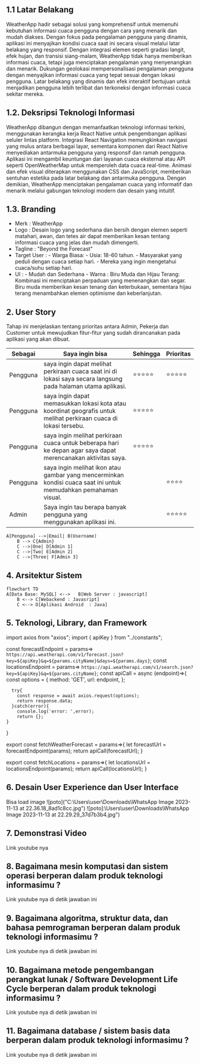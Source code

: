 ## 1.1 Latar Belakang

WeatherApp hadir sebagai solusi yang komprehensif untuk memenuhi kebutuhan informasi cuaca pengguna dengan cara yang menarik dan mudah diakses. Dengan fokus pada pengalaman pengguna yang dinamis, aplikasi ini menyajikan kondisi cuaca saat ini secara visual melalui latar belakang yang responsif. Dengan integrasi elemen seperti gradasi langit, efek hujan, dan transisi siang-malam, WeatherApp tidak hanya memberikan informasi cuaca, tetapi juga menciptakan pengalaman yang menyenangkan dan menarik. Dukungan geolokasi mempersonalisasi pengalaman pengguna dengan menyajikan informasi cuaca yang tepat sesuai dengan lokasi pengguna. Latar belakang yang dinamis dan efek interaktif bertujuan untuk menjadikan pengguna lebih terlibat dan terkoneksi dengan informasi cuaca sekitar mereka.

## 1.2. Deksripsi Teknologi Informasi

WeatherApp dibangun dengan memanfaatkan teknologi informasi terkini, menggunakan kerangka kerja React Native untuk pengembangan aplikasi seluler lintas platform. Integrasi React Navigation memungkinkan navigasi yang mulus antara berbagai layar, sementara komponen dari React Native menyediakan antarmuka pengguna yang responsif dan ramah pengguna. Aplikasi ini mengambil keuntungan dari layanan cuaca eksternal atau API seperti OpenWeatherMap untuk memperoleh data cuaca real-time. Animasi dan efek visual diterapkan menggunakan CSS dan JavaScript, memberikan sentuhan estetika pada latar belakang dan antarmuka pengguna. Dengan demikian, WeatherApp menciptakan pengalaman cuaca yang informatif dan menarik melalui gabungan teknologi modern dan desain yang intuitif.



## 1.3. Branding
- Merk : WeatherApp
- Logo : Desain logo yang sederhana dan bersih dengan elemen seperti matahari, awan, dan tetes air dapat memberikan kesan tentang informasi cuaca yang jelas dan mudah dimengerti.
- Tagline : "Beyond the Forecast"
- Target User :
      - Warga Biasa:
      - Usia: 18-60 tahun.
      - Masyarakat yang peduli dengan cuaca setiap hari.
      - Mereka yang ingin mengetahui cuaca/suhu setiap hari.
- UI :
      - Mudah dan Sederhana
      - Warna : Biru Muda dan Hijau Terang:
Kombinasi ini menciptakan perpaduan yang menenangkan dan segar. Biru muda memberikan kesan tenang dan keterbukaan, sementara hijau terang menambahkan elemen optimisme dan keberlanjutan.
    
## 2. User Story

Tahap ini menjelaskan tentang prioritas antara Admin, Pekerja dan Customer untuk  mewujudkan fitur-fitur yang sudah dirancanakan pada aplikasi yang akan dibuat.

Sebagai | Saya ingin bisa | Sehingga | Prioritas
---|------|------|---
Pengguna |saya ingin dapat melihat perkiraan cuaca saat ini di lokasi saya secara langsung pada halaman utama aplikasi. |⭐️⭐️⭐️⭐️⭐️  | ⭐️⭐️⭐️⭐️⭐️
Pengguna|  saya ingin dapat memasukkan lokasi kota atau koordinat geografis untuk melihat perkiraan cuaca di lokasi tersebu. | ⭐️⭐️⭐️⭐️⭐️
Pengguna| saya ingin melihat perkiraan cuaca untuk beberapa hari ke depan agar saya dapat merencanakan aktivitas saya. | ⭐️⭐️⭐️⭐️⭐️
Pengguna | saya ingin melihat ikon atau gambar yang mencerminkan kondisi cuaca saat ini untuk memudahkan pemahaman visual. |  | ⭐️⭐️⭐️⭐️
Admin | Saya ingin tau berapa banyak pengguna yang menggunakan aplikasi ini. |  |⭐️⭐️⭐️⭐️⭐️|
``` mermaid
A[Pengguna] -->|Email| B(Username)
    B --> C{Admin}
    C -->|One| D[Admin 1]
    C -->|Two| E[Admin 2]
    C -->|Three| F[Admin 3]
```
## 4. Arsitektur Sistem
``` mermaid
flowchart TD
A[Data Base: MySQL] <-->   B[Web Server : javascript] 
    B <--> C[Webackend : Javasript] 
    C <--> D[Aplikasi Android  : Java]
```
## 5. Teknologi, Library, dan Framework

<?xml version="1.0" encoding="utf-8"?>
<RelativeLayout xmlns:android="http://schemas.android.com/apk/res/android"
    xmlns:tools="http://schemas.android.com/tools"
    android:layout_width="match_parent"
    android:layout_height="match_parent"
    tools:context=".MainActivity">

   import axios from "axios";
import { apiKey } from "../constants";

const forecastEndpoint = params=> `https://api.weatherapi.com/v1/forecast.json?key=${apiKey}&q=${params.cityName}&days=${params.days}`;
const locationsEndpoint = params=> `https://api.weatherapi.com/v1/search.json?key=${apiKey}&q=${params.cityName}`;
const apiCall = async (endpoint)=>{
    const options = {
        method: 'GET',
        url: endpoint,
    };

      try{
        const response = await axios.request(options);
        return response.data;
      }catch(error){
        console.log('error: ',error);
        return {};
    }
}

export const fetchWeatherForecast = params=>{
    let forecastUrl = forecastEndpoint(params);
    return apiCall(forecastUrl);
}

export const fetchLocations = params=>{
    let locationsUrl = locationsEndpoint(params);
    return apiCall(locationsUrl);
}

## 6. Desain User Experience dan User Interface

Bisa load image 
![poto]("C:\Users\user\Downloads\WhatsApp Image 2023-11-13 at 22.36.18_8ad1c8cc.jpg")
![poto]:\Users\user\Downloads\WhatsApp Image 2023-11-13 at 22.29.29_37d7b3b4.jpg")
## 7. Demonstrasi Video

Link youtube nya

## 8. Bagaimana mesin komputasi dan sistem operasi berperan dalam produk teknologi informasimu ?

Link youtube nya di detik jawaban ini

## 9. Bagaimana algoritma, struktur data, dan bahasa pemrograman berperan dalam produk teknologi informasimu ?

Link youtube nya di detik jawaban ini

## 10. Bagaimana metode pengembangan perangkat lunak / Software Development Life Cycle berperan dalam produk teknologi informasimu ?

Link youtube nya di detik jawaban ini

## 11. Bagaimana database / sistem basis data berperan dalam produk teknologi informasimu ?

Link youtube nya di detik jawaban ini
